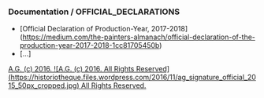### Documentation / OFFICIAL_DECLARATIONS
* [Official Declaration of Production-Year, 2017-2018] (https://medium.com/the-painters-almanach/official-declaration-of-the-production-year-2017-2018-1cc81705450b)
* [...]

[A.G. (c) 2016. ![A.G. (c) 2016. All Rights Reserved]
(https://historiotheque.files.wordpress.com/2016/11/ag_signature_official_2015_50px_cropped.jpg) All Rights Reserved.](http://alexgagnon.com)
